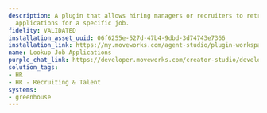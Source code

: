 ```yaml
---
description: A plugin that allows hiring managers or recruiters to retrieve candidate
  applications for a specific job.
fidelity: VALIDATED
installation_asset_uuid: 06f6255e-527d-47b4-9dbd-3d74743e7366
installation_link: https://my.moveworks.com/agent-studio/plugin-workspace/plugins?externalAssetId=06f6255e-527d-47b4-9dbd-3d74743e7366
name: Lookup Job Applications
purple_chat_link: https://developer.moveworks.com/creator-studio/developer-tools/purple-chat/?conversation=%7B%22startTimestamp%22%3A%2211%3A43+AM%22%2C%22messages%22%3A%5B%7B%22parts%22%3A%5B%7B%22richText%22%3A%22Fetch+all+job+applications+for+the+Data+Engineer+role%22%7D%5D%2C%22role%22%3A%22user%22%7D%2C%7B%22parts%22%3A%5B%7B%22richText%22%3A%22%3Cp%3EHere+are+the+job+applications+for+the+%3Cstrong%3EData+Engineer%3C%2Fstrong%3E+role%3A%3C%2Fp%3E%22%7D%2C%7B%22richText%22%3A%22%3Col%3E%5Cn++%3Cli%3E%5Cn++++%3Cb%3ECandidate%3A+Sudheer+Sunkara%3C%2Fb%3E%5Cn++++%3Cul%3E%5Cn++++++%3Cli%3ECurrent+Stage%3A+Application+Review%3C%2Fli%3E%5Cn++++++%3Cli%3ESource%3A+Referral%3C%2Fli%3E%5Cn++++++%3Cli%3E%3Ca+href%3D%5C%22https%3A%2F%2Fexample.com%2Fresume1%5C%22%3EResume%3C%2Fa%3E%3C%2Fli%3E%5Cn++++%3C%2Ful%3E%5Cn++%3C%2Fli%3E%5Cn++%3Cli%3E%5Cn++++%3Cb%3ECandidate%3A+Dasari+Manoj+Kumar%3C%2Fb%3E%5Cn++++%3Cul%3E%5Cn++++++%3Cli%3ECurrent+Stage%3A+Application+Review%3C%2Fli%3E%5Cn++++++%3Cli%3ESource%3A+Referral%3C%2Fli%3E%5Cn++++++%3Cli%3E%3Ca+href%3D%5C%22https%3A%2F%2Fexample.com%2Fresume2%5C%22%3EResume%3C%2Fa%3E%3C%2Fli%3E%5Cn++++%3C%2Ful%3E%5Cn++%3C%2Fli%3E%5Cn++%3Cli%3E%5Cn++++%3Cb%3ECandidate%3A+Pradeep+VR%3C%2Fb%3E%5Cn++++%3Cul%3E%5Cn++++++%3Cli%3ECurrent+Stage%3A+Coding+Review%2FTechnical+Design%3C%2Fli%3E%5Cn++++++%3Cli%3ESource%3A+Referral%3C%2Fli%3E%5Cn++++++%3Cli%3E%3Ca+href%3D%5C%22https%3A%2F%2Fexample.com%2Fresume3%5C%22%3EResume%3C%2Fa%3E%3C%2Fli%3E%5Cn++++%3C%2Ful%3E%5Cn++%3C%2Fli%3E%5Cn%3C%2Fol%3E%22%7D%5D%2C%22role%22%3A%22assistant%22%7D%5D%7D
solution_tags:
- HR
- HR - Recruiting & Talent
systems:
- greenhouse
---
```


